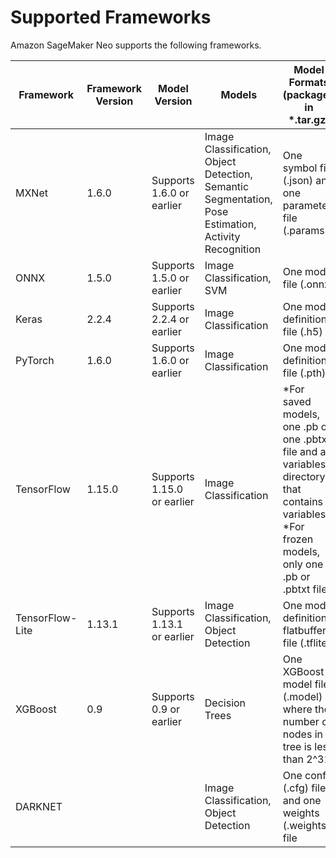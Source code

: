 # Supported Frameworks<a name="neo-supported-devices-edge-frameworks"></a>

Amazon SageMaker Neo supports the following frameworks\. 


| Framework | Framework Version | Model Version | Models | Model Formats \(packaged in \*\.tar\.gz\) | Toolkits | 
| --- | --- | --- | --- | --- | --- | 
| MXNet | 1\.6\.0 | Supports 1\.6\.0 or earlier | Image Classification, Object Detection, Semantic Segmentation, Pose Estimation, Activity Recognition | One symbol file \(\.json\) and one parameter file \(\.params\) | GluonCV v0\.8\.0 | 
| ONNX | 1\.5\.0 | Supports 1\.5\.0 or earlier | Image Classification, SVM | One model file \(\.onnx\) |  | 
| Keras | 2\.2\.4 | Supports 2\.2\.4 or earlier | Image Classification | One model definition file \(\.h5\) |  | 
| PyTorch | 1\.6\.0 | Supports 1\.6\.0 or earlier | Image Classification | One model definition file \(\.pth\) |  | 
| TensorFlow | 1\.15\.0 | Supports 1\.15\.0 or earlier | Image Classification | \*For saved models, one \.pb or one \.pbtxt file and a variables directory that contains variables \*For frozen models, only one \.pb or \.pbtxt file |  | 
| TensorFlow\-Lite | 1\.13\.1 | Supports 1\.13\.1 or earlier | Image Classification, Object Detection | One model definition flatbuffer file \(\.tflite\) |  | 
| XGBoost | 0\.9 | Supports 0\.9 or earlier | Decision Trees | One XGBoost model file \(\.model\) where the number of nodes in a tree is less than 2^31 |  | 
| DARKNET |  |  | Image Classification, Object Detection | One config \(\.cfg\) file and one weights \(\.weights\) file |  | 